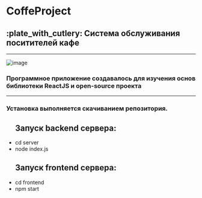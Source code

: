 <div id="header">
  <h1>CoffeProject</h1>
  <h2> :plate_with_cutlery: Система обслуживания поситителей кафе</h2>
</div>

---
 ![image](https://media.giphy.com/media/8Bv8MBkdjnPKB6r59o/giphy.gif)

<div id="description">
  <p><h3>Программное приложение создавалось для изучения основ библиотеки ReactJS и open-source проекта</h3></p>
</div>

---
<div id="installation">
  <p><h3>Установка выполняется скачиванием репозитория.</h3></p>
  <ul>
    <h2>Запуск backend сервера:</h2>
    <li>cd server</li>
    <li>node index.js</li>
  </ul>
  <ul>
    <h2>Запуск frontend сервера:</h2>
    <li>cd frontend</li>
    <li>npm start</li>
  </ul>
</div>
